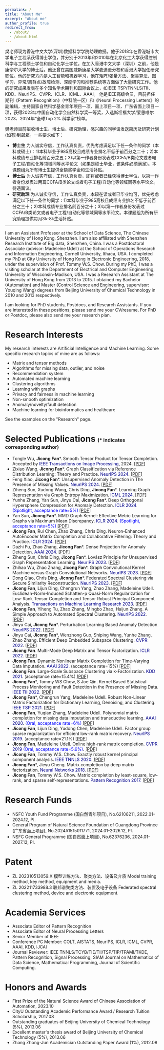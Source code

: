 ```yaml
---
permalink: /
title: "About Me"
excerpt: "About me"
author_profile: true
redirect_from: 
  - /about/
  - /about.html
---
```



樊老师现为香港中文大学(深圳)数据科学学院助理教授。他于2018年在香港城市大学电子工程系获得博士学位，并分别于2013年和2010年在北京化工大学获得控制科学与工程硕士学位和自动化学士学位。在加入香港中文大学（深圳）之前，他是康奈尔大学的博士后。他还曾在美国威斯康星大学麦迪逊分校和香港大学担任研究职位。他的研究方向是人工智能和机器学习，他在矩阵/张量方法、聚类算法、图学习、异常/离群点/故障检测、深度学习和推荐系统等方面做了大量研究工作。他的研究成果发表在多个知名学术期刊和国际会议上，如IEEE TSP/TNNLS/TII、KDD、NeurIPS、CVPR、ICLR、ICML、AAAI。 他是IEEE高级会员，目前担任期刊《Pattern Recognition》（中科院一区）和《Neural Processing Letters》的副编辑，主持国家自然科学基金青年项目一项、面上项目一项、广东省面上项目一项，获得2023年中国自动化学会自然科学奖一等奖，入选斯坦福大学/爱思唯尔2023、2024年“全球Top 2% 科学家”榜单。

樊老师目前招收博士生、博士后、研究助理，感兴趣的同学请发送简历及研究计划(如有)到邮箱。一些要求如下：
* <strong>博士生</strong> 为人诚实守信，工作认真负责，优先考虑满足以下任一条件的同学（本科或硕士）：1)本科毕业于985高校且成绩专业排名不低于前百分之二十；2)本科成绩专业排名前百分之五；3)以第一作者身份发表过CCFA/B类论文或者电子工程/自动化等领域同等水平论文（如果是硕士毕业，该条件必须满足)。本课题组为所有博士生提供全额奖学金和生活补贴。
* <strong>博士后</strong> 为人诚实守信，工作认真负责，即将或者已经获得博士学位，以第一作者身份发表过两篇CCFA/B类论文或者电子工程/自动化等领域同等水平论文。待遇面议。
* <strong>研究助理</strong> 为人诚实守信，工作认真负责，本硕在读或者已毕业均可，优先考虑满足以下任一条件的同学：1)本科毕业于985高校且成绩专业排名不低于前百分之三十；2)本科成绩专业排名前百分之十；3)以第一作者身份发表过CCFA/B类论文或者电子工程/自动化等领域同等水平论文。本课题组为所有研究助理提供每月3k-8k生活补贴。


---

I am an Assistant Professor at the School of Data Science, The Chinese University of Hong Kong, Shenzhen. I am also affiliated with Shenzhen Research Institute of Big data, Shenzhen, China. I was a Postdoctoral Associate (advisor: Madeleine Udell) at the School of Operations Research and Information Engineering, Cornell University, Ithaca, USA. I completed my PhD at City University of Hong Kong in Electronic Engineering, 2018, under the supervision of Prof. Tommy W.S. Chow. During my PhD, I was a visiting scholar at the Department of Electrical and Computer Engineering, University of Wisconsin-Madison, USA. I was a Research Assistant at The University of Hong Kong from 2013 to 2015. I obtained my Bachelor (Automation) and Master (Control Science and Engineering, supervisor: Youqing Wang) degrees from Beijing University of Chemical Technology in 2010 and 2013 respectively.

I am looking for PhD students, Postdocs, and Research Assistants. If you are interested in these positions, please send me your CV/resume. For PhD or Postdoc, please also send me your research plan.



Research Interests
======
My research interests are Artificial Intelligence and Machine Learning. Some specific research topics of mine are as follows:
* Matrix and tensor methods
* Algorithms for missing data, outlier, and noise
* Recommendation system
* Automated machine learning
* Clustering algorithms
* Learning with graphs
* Privacy and fairness in machine learning
* Non-smooth optimization
* Anomaly/novelty/fault detection
* Machine learning for bioinformatics and healthcare

See the examples on the "Research" page.

Selected Publications <font size=3>(* indicates corresponding author)</font>
======

* Tongle Wu, <strong>Jicong Fan</strong>*. Smooth Tensor Product for Tensor Completion. Accepted by <font color=DarkBlue>IEEE Transactions on Image Processing</font>, 2024. <a href="https://ieeexplore.ieee.org/document/10750255">[PDF]</a>
* Zixiao Wang, <strong>Jicong Fan</strong>*. Graph Classification via Reference Distribution Learning: Theory and Practice. <font color=DarkBlue>NeurIPS 2024</font>. <a href="https://arxiv.org/pdf/2408.11370">[PDF]</a>
* Feng Xiao, <strong>Jicong Fan</strong>*. Unsupervised Anomaly Detection in The Presence of Missing Values. <font color=DarkBlue>NeurIPS 2024</font>. <a href="https://openreview.net/pdf?id=AoEeBqP8AD">[PDF]</a>
* Ziheng Sun, Xudong Wang, Chris Ding, <strong>Jicong Fan</strong>*. Learning Graph Representation via Graph Entropy Maximization. <font color=DarkBlue>ICML 2024</font>. <a href="https://openreview.net/pdf?id=xwOENWCo46">[PDF]</a>
* Yunhe Zhang, Yan Sun, Jinyu Cai, <strong>Jicong Fan</strong>*. Deep Orthogonal Hypersphere Compression for Anomaly Detection. <font color=DarkBlue>ICLR 2024</font>. <font color=blue>(Spotlight, acceptance rate=5%) </font> <a href="https://openreview.net/pdf?id=cJs4oE4m9Q">[PDF]</a>
* Yan Sun, <strong>Jicong Fan</strong>*. MMD Graph Kernel: Effective Metric Learning for Graphs via Maximum Mean Discrepancy. <font color=DarkBlue>ICLR 2024</font>. <font color=blue>(Spotlight, acceptance rate=5%) </font> <a href="https://openreview.net/pdf?id=GZ6AcZwA8r">[PDF]</a>
* <strong>Jicong Fan</strong>, Rui Chen, Zhao Zhang, Chris Ding. Neuron-Enhanced AutoEncoder Matrix Completion and Collaborative Filtering: Theory and Practice. <font color=DarkBlue>ICLR 2024</font>. <a href="https://openreview.net/pdf?id=kPrxk6tUcg">[PDF]</a>
* Dazhi Fu, Zhao Zhang, <strong>Jicong Fan</strong>*. Dense Projection for Anomaly Detection. <font color=DarkBlue>AAAI 2024</font>.  <a href="https://ojs.aaai.org/index.php/AAAI/article/view/28682">[PDF]</a>
* Ziheng Sun, Chris Ding, <strong>Jicong Fan</strong>*. Lovász Principle for Unsupervised Graph Representation Learning. <font color=DarkBlue> NeurIPS 2023</font>. <a href="https://proceedings.neurips.cc/paper_files/paper/2023/file/b61da4f02b271cb7b5e3d538e2b78fb9-Paper-Conference.pdf">[PDF]</a>
* Zhihao Wu, Zhao Zhang, <strong>Jicong Fan</strong>*. Graph Convolutional Kernel Machine versus Graph Convolutional Networks. <font color=DarkBlue>NeurIPS 2023</font>.
<a href="https://proceedings.neurips.cc/paper_files/paper/2023/file/3ec6c6fc9065aa57785eb05dffe7c3db-Paper-Conference.pdf">[PDF]</a>
* Dong Qiao, Chris Ding, <strong>Jicong Fan</strong>*. Federated Spectral Clustering via Secure Similarity Reconstruction. <font color=DarkBlue>NeurIPS 2023</font>. <a href="https://proceedings.neurips.cc/paper_files/paper/2023/file/b6cd2650926d332c86a84c48529cc421-Paper-Conference.pdf">[PDF]</a>
* <strong>Jicong Fan</strong>, Lijun Ding, Chengrun Yang, Zhao Zhang, Madeleine Udell. Euclidean-Norm-Induced Schatten-p Quasi-Norm Regularization for Low-Rank Tensor Completion and Tensor Robust Principal Component Analysis. <font color=DarkBlue>Transactions on Machine Learning Research 2023</font>. <a href="https://openreview.net/pdf?id=Grhi800jVz">[PDF]</a>
* <strong>Jicong Fan</strong>, Yiheng Tu, Zhao Zhang, Mingbo Zhao, Haijun Zhang. A Simple Approach to Automated Spectral Clustering. <font color=DarkBlue>NeurIPS 2022</font>.	<a href="https://proceedings.neurips.cc/paper_files/paper/2022/file/407fb8c5f3fda374c57d1bb18313ea5d-Paper-Conference.pdf">[PDF]</a>
* Jinyu Cai, <strong>Jicong Fan</strong>*. Perturbation Learning Based Anomaly Detection. <font color=DarkBlue>NeurIPS 2022</font>. <a href="https://proceedings.neurips.cc/paper_files/paper/2022/file/5c261ccdc44fbd32fbb344fa578a1844-Paper-Conference.pdf">[PDF]</a>
* Jinyu Cai, <strong>Jicong Fan</strong>*, Wenzhong Guo, Shiping Wang, Yunhe Zhang, Zhao Zhang.  Efficient Deep Embedded Subspace Clustering. <font color=DarkBlue>CVPR 2022</font>. <a href="https://openaccess.thecvf.com/content/CVPR2022/papers/Cai_Efficient_Deep_Embedded_Subspace_Clustering_CVPR_2022_paper.pdf">[PDF]</a>
* <strong>Jicong Fan</strong>. Multi-Mode Deep Matrix and Tensor Factorization. <font color=DarkBlue>ICLR 2022</font>. <a href="https://openreview.net/pdf?id=6YVIk0sAkF_">[PDF]</a>
* <strong>Jicong Fan</strong>. Dynamic Nonlinear Matrix Completion for Time-Varying Data Imputation. <font color=DarkBlue>AAAI 2022</font>. (acceptance rate=15%) <a href="https://ojs.aaai.org/index.php/AAAI/article/view/20612">[PDF]</a>
* <strong>Jicong Fan</strong>. Large-Scale Subspace Clustering via k-Factorization. <font color=DarkBlue>KDD 2021</font>. (acceptance rate=15.4%) <a href="https://dl.acm.org/doi/pdf/10.1145/3447548.3467267">[PDF]</a>
* <strong>Jicong Fan</strong>*, Tommy WS Chow, S Joe Qin. Kernel Based Statistical Process Monitoring and Fault Detection in the Presence of Missing Data. <font color=DarkBlue>IEEE TII 2022</font>. <a href="https://ieeexplore.ieee.org/abstract/document/9568741/">[PDF]</a>
* <strong>Jicong Fan</strong>*, Chengrun Yang, Madeleine Udell. Robust Non-Linear Matrix Factorization for Dictionary Learning, Denoising, and Clustering. <font color=DarkBlue>IEEE TSP 2021</font>. <a href="https://ieeexplore.ieee.org/abstract/document/9366807">[PDF]</a>
* <strong>Jicong Fan</strong>, Yuqian Zhang, Madeleine Udell. Polynomial matrix completion for missing data imputation and transductive learning. <font color=DarkBlue>AAAI 2020</font>. <font color=blue>(Oral, acceptance rate=6%)</font> <a href="https://ojs.aaai.org/index.php/AAAI/article/view/5796">[PDF]</a>
* <strong>Jicong Fan</strong>, Lijun Ding, Yudong Chen, Madeleine Udell. Factor group sparse regularization for efficient low-rank matrix recovery. <font color=DarkBlue>NeurIPS 2019</font>. (acceptance rate=21.1%) <a href="https://proceedings.neurips.cc/paper/2019/file/0fc170ecbb8ff1afb2c6de48ea5343e7-Paper.pdf">[PDF]</a>
* <strong>Jicong Fan</strong>, Madeleine Udell. Online high-rank matrix completion. <font color=DarkBlue>CVPR 2019</font> <font color=blue>(Oral, acceptance rate=5.6%)</font>. <a href="https://openaccess.thecvf.com/content_CVPR_2019/papers/Fan_Online_High_Rank_Matrix_Completion_CVPR_2019_paper.pdf">[PDF]</a>
* <strong>Jicong Fan</strong>, Tommy W.S. Chow. Exactly robust kernel principal component analysis. <font color=DarkBlue>IEEE TNNLS 2020</font>. <a href="https://ieeexplore.ieee.org/abstract/document/8701558">[PDF]</a>
* <strong>Jicong Fan</strong>*, Jieyu Cheng. Matrix completion by deep matrix factorization. <font color=DarkBlue>Neural Networks 2018</font>. <a href="https://www.sciencedirect.com/science/article/pii/S0925231217309621">[PDF]</a>
* <strong>Jicong Fan</strong>, Tommy W.S. Chow. Matrix completion by least-square, low-rank, and sparse self-representations. <font color=DarkBlue>Pattern Recognition 2017.</font> <a href="https://www.sciencedirect.com/science/article/pii/S0031320317302030">[PDF]</a>
  
Research Funds
======

* NSFC Youth Fund Programme (国自然青年项目), No.62106211, 2022.01-2024.12, PI.
* General Program of Natural Science Foundation of Guangdong Province (广东省面上项目), No.2024A1515011771, 2024.01-2026.12, PI.
* NSFC General Programme (国自然面上项目), No.62376236, 2024.01-2027.12, PI.

Patent
======
* ZL 202310513059.X 模型训练方法、聚类方法、设备及介质 Model training method, key method, equipment and media. 
* ZL 202211733988.3 联邦谱聚类方法、装置及电子设备 Federated spectral clustering method, device and electronic equipment.
  
Academia Services
======

* Associate Editor of Pattern Recognition
* Associate Editor of Neural Processing Letters
* Senior Member of IEEE
* Conference PC Member: COLT, AISTATS, NeurIPS, ICLR, ICML, CVPR, AAAI, KDD, IJCAI
* Journal Reviewer: IEEE TNNLS/TCYB/TIE/TII/TSP/TIP/TPAMI/TKDE, Pattern Recognition, Signal Processing, SIAM Journal on Mathematics of Data Science, Mathematical Programming, Journal of Scientific Computing.



Honors and Awards
======
* First Prize of the Natural Science Award of Chinese Association of Automation, 2023.10
* CityU Outstanding Academic Performance Award / Research Tuition Scholarship, 2017.08
* Outstanding graduates of Beijing University of Chemical Technology (5%), 2013.06
* Excellent master's thesis award of Beijing University of Chemical Technology (5%), 2013.06
* Zhang Zhong-Jun Academician Outstanding Paper Award (1%), 2012.08	



